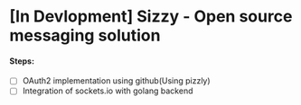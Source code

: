 # [In Devlopment] Sizzy - Open source messaging solution

#### Steps:
- [ ] OAuth2 implementation using github(Using pizzly)
- [ ] Integration of sockets.io with golang backend